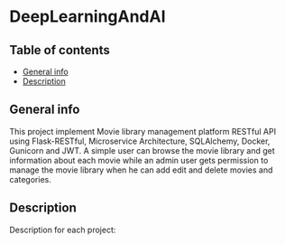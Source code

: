 # DeepLearningAndAI
## Table of contents
* [General info](#general-info)
* [Description](#description)

## General info
This project implement Movie library management platform RESTful API using Flask-RESTful, Microservice Architecture, SQLAlchemy, Docker, Gunicorn and JWT. A simple user can browse the movie library and get information about each movie while an admin user gets permission to manage the movie library when he can add edit and delete movies and categories.

## Description
Description for each project:

